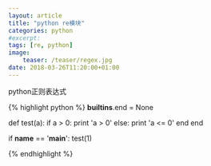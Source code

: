 ```yaml
---
layout: article
title: "python re模块"
categories: python
#excerpt:
tags: [re, python]
image:
    teaser: /teaser/regex.jpg
date: 2018-03-26T11:20:00+01:00
---
```



python正则表达式  

{% highlight python %}
__builtins__.end = None

def test(a):
	if a > 0:
		print 'a > 0'
	else:
		print 'a <= 0'
	end
end

if __name__ == '__main__':
	test(1)

{% endhighlight %}
